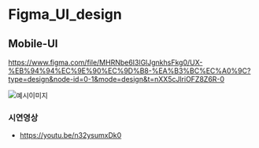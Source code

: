 # Figma_UI_design


## Mobile-UI
https://www.figma.com/file/MHRNbe6I3lGlJgnkhsFkg0/UX-%EB%94%94%EC%9E%90%EC%9D%B8-%EA%B3%BC%EC%A0%9C?type=design&node-id=0-1&mode=design&t=nXX5cJlriOFZ8Z6R-0

![예시이미지](https://github.com/jjieun412/Figma_UI_design/assets/61269877/ca2ba333-cebf-428f-9aa7-072405f860f4)


### 시연영상
- https://youtu.be/n32ysumxDk0




